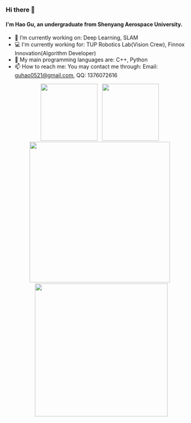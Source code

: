 ### Hi there 👋

#### I'm Hao Gu, an undergraduate from Shenyang Aerospace University.

- 🔭 I’m currently working on: Deep Learning, SLAM
- 💻 I'm currently working for: TUP Robotics Lab(Vision Crew), Finnox Innovation(Algorithm Developer)
- 🦾 My main programming languages are: C++, Python
- 📫 How to reach me:  You may contact me through: Email: guhao0521@gmail.com, QQ: 1376072616   


<div align="center">
    <img height="150em" src="https://github-readme-stats.vercel.app/api?username=RangerOnMars&count_private=true&show_icons=true" />
    &nbsp; <img height="150em" src="https://github-readme-stats.vercel.app/api/top-langs/?username=RangerOnMars&hide=CSS&layout=compact" />
    &nbsp; <a href="https://github.com/tup-robomaster/TUP-InfantryVision-2022"><img width="370cm" src="https://gh-card.dev/repos/tup-robomaster/TUP-InfantryVision-2022.svg"></a>
    &nbsp; <a href="https://github.com/tup-robomaster/TUP-NN-Train-2"><img width="350cm"src="https://gh-card.dev/repos/tup-robomaster/TUP-NN-Train-2.svg"></a>
</div>

<!--
**RangerOnMars/RangerOnMars** is a ✨ _special_ ✨ repository because its `README.md` (this file) appears on your GitHub profile.

Here are some ideas to get you started:

- 🔭 I’m currently working on ...
- 🌱 I’m currently learning ...
- 👯 I’m looking to collaborate on ...
- 🤔 I’m looking for help with ...
- 💬 Ask me about ...
- 📫 How to reach me: ...
- 😄 Pronouns: ...
- ⚡ Fun fact: ...
-->
